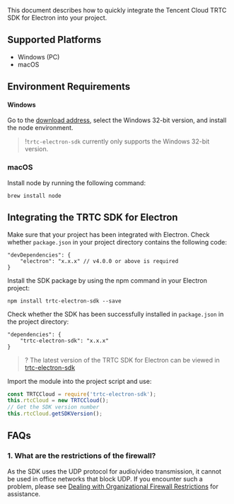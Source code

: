 This document describes how to quickly integrate the Tencent Cloud TRTC SDK for Electron into your project.

## Supported Platforms
-  Windows (PC)
-  macOS

## Environment Requirements

#### Windows 

Go to the [download address](https://nodejs.org/en/download/), select the Windows 32-bit version, and install the node environment.

>!`trtc-electron-sdk` currently only supports the Windows 32-bit version.

### macOS

Install node by running the following command:
```
brew install node
```

## Integrating the TRTC SDK for Electron

Make sure that your project has been integrated with Electron. Check whether `package.json` in your project directory contains the following code:
```
"devDependencies": {
	"electron": "x.x.x" // v4.0.0 or above is required
}
```

Install the SDK package by using the npm command in your Electron project:

```
npm install trtc-electron-sdk --save
```

Check whether the SDK has been successfully installed in `package.json` in the project directory:
```
"dependencies": {
    "trtc-electron-sdk": "x.x.x"
}
```
> ? The latest version of the TRTC SDK for Electron can be viewed in [trtc-electron-sdk](https://www.npmjs.com/package/trtc-electron-sdk)

Import the module into the project script and use:

```javascript
const TRTCCloud = require('trtc-electron-sdk');
this.rtcCloud = new TRTCCloud();
// Get the SDK version number
this.rtcCloud.getSDKVersion();
```

## FAQs

### 1. What are the restrictions of the firewall?

As the SDK uses the UDP protocol for audio/video transmission, it cannot be used in office networks that block UDP. If you encounter such a problem, please see [Dealing with Organizational Firewall Restrictions](https://intl.cloud.tencent.com/document/product/647/35123/35164) for assistance.
